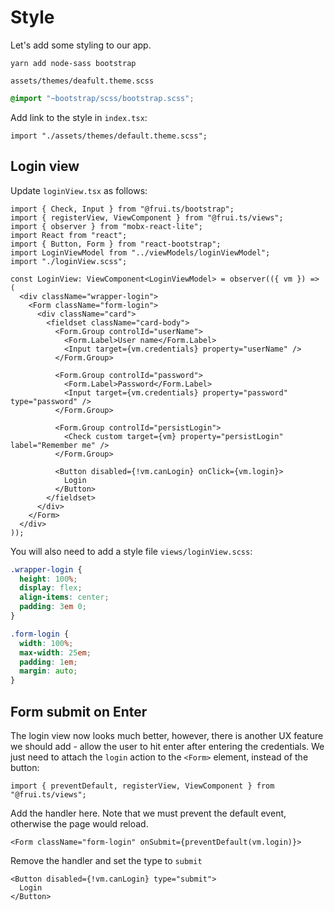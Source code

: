 # Style

Let's add some styling to our app.

    yarn add node-sass bootstrap

`assets/themes/deafult.theme.scss`

```scss
@import "~bootstrap/scss/bootstrap.scss";
```

Add link to the style in `index.tsx`:

```tsx
import "./assets/themes/default.theme.scss";
```

## Login view

Update `loginView.tsx` as follows:

```tsx
import { Check, Input } from "@frui.ts/bootstrap";
import { registerView, ViewComponent } from "@frui.ts/views";
import { observer } from "mobx-react-lite";
import React from "react";
import { Button, Form } from "react-bootstrap";
import LoginViewModel from "../viewModels/loginViewModel";
import "./loginView.scss";

const LoginView: ViewComponent<LoginViewModel> = observer(({ vm }) => (
  <div className="wrapper-login">
    <Form className="form-login">
      <div className="card">
        <fieldset className="card-body">
          <Form.Group controlId="userName">
            <Form.Label>User name</Form.Label>
            <Input target={vm.credentials} property="userName" />
          </Form.Group>

          <Form.Group controlId="password">
            <Form.Label>Password</Form.Label>
            <Input target={vm.credentials} property="password" type="password" />
          </Form.Group>

          <Form.Group controlId="persistLogin">
            <Check custom target={vm} property="persistLogin" label="Remember me" />
          </Form.Group>

          <Button disabled={!vm.canLogin} onClick={vm.login}>
            Login
          </Button>
        </fieldset>
      </div>
    </Form>
  </div>
));
```

You will also need to add a style file `views/loginView.scss`:

```scss
.wrapper-login {
  height: 100%;
  display: flex;
  align-items: center;
  padding: 3em 0;
}

.form-login {
  width: 100%;
  max-width: 25em;
  padding: 1em;
  margin: auto;
}
```

## Form submit on Enter

The login view now looks much better, however, there is another UX feature we should add - allow the user to hit enter after entering the credentials. We just need to attach the `login` action to the `<Form>` element, instead of the button:

```tsx
import { preventDefault, registerView, ViewComponent } from "@frui.ts/views";
```

Add the handler here. Note that we must prevent the default event, otherwise the page would reload.

```tsx
<Form className="form-login" onSubmit={preventDefault(vm.login)}>
```

Remove the handler and set the type to `submit`

```tsx
<Button disabled={!vm.canLogin} type="submit">
  Login
</Button>
```
